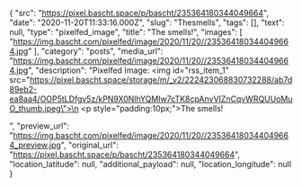 {
  "src": "https://pixel.bascht.space/p/bascht/235364180344049664",
  "date": "2020-11-20T11:33:16.000Z",
  "slug": "Thesmells",
  "tags": [],
  "text": null,
  "type": "pixelfed_image",
  "title": "The smells!",
  "images": [
    "https://img.bascht.com/pixelfed/image/2020/11/20//235364180344049664.jpg"
  ],
  "category": "posts",
  "media_url": "https://img.bascht.com/pixelfed/image/2020/11/20//235364180344049664.jpg",
  "description": "Pixelfed Image: <img id=\"rss_item_1\" src=\"https://pixel.bascht.space/storage/m/_v2/222423068830732288/ab7d89eb2-ea8aa4/OOP5tLDfgv5z/kPN9X0NlhYQMIw7cTK8cpAnvVIZnCqvWRQUUoMuO_thumb.jpeg\">\n            <p style=\"padding:10px;\">The smells!</p>",
  "preview_url": "https://img.bascht.com/pixelfed/image/2020/11/20//235364180344049664_preview.jpg",
  "original_url": "https://pixel.bascht.space/p/bascht/235364180344049664",
  "location_latitude": null,
  "additional_payload": null,
  "location_longitude": null
}